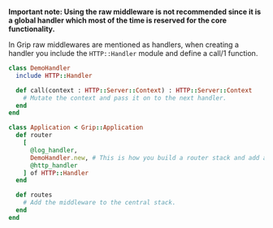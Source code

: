 **Important note: Using the raw middleware is not recommended since it is a global handler which most of the time is reserved for the core functionality.**

In Grip raw middlewares are mentioned as handlers, when creating a handler you include the `HTTP::Handler` module and define a call/1 function.

```ruby
class DemoHandler
  include HTTP::Handler

  def call(context : HTTP::Server::Context) : HTTP::Server::Context
    # Mutate the context and pass it on to the next handler.
  end
end

class Application < Grip::Application
  def router
    [
      @log_handler,
      DemoHandler.new, # This is how you build a router stack and add a middleware to it, here are all the handlers available: https://github.com/grip-framework/grip/blob/master/src/grip/application.cr#L22
      @http_handler
    ] of HTTP::Handler
  end

  def routes
    # Add the middleware to the central stack.
  end
end
```
